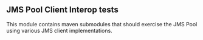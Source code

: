 JMS Pool Client Interop tests
----------------------------------------------
This module contains maven submodules that should exercise the JMS Pool using various JMS client implementations.

